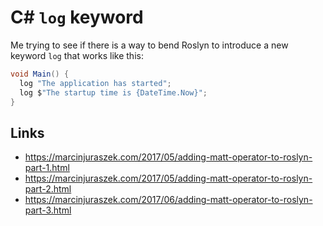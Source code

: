 # C# `log` keyword

Me trying to see if there is a way to bend Roslyn to introduce a new keyword `log` that works like this:

```cs
void Main() {
  log "The application has started";
  log $"The startup time is {DateTime.Now}";
}
```

## Links

- https://marcinjuraszek.com/2017/05/adding-matt-operator-to-roslyn-part-1.html
- https://marcinjuraszek.com/2017/05/adding-matt-operator-to-roslyn-part-2.html
- https://marcinjuraszek.com/2017/06/adding-matt-operator-to-roslyn-part-3.html
